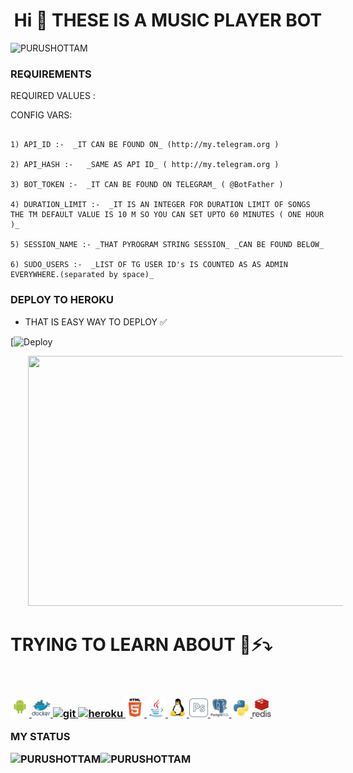<h1 align="center">Hi 👋 THESE IS A MUSIC PLAYER BOT</h1>

<p align="left"> <img src="https://komarev.com/ghpvc/?username=PURUSHOTTAM&label=Profile%20views&color=0e75b6&style=plastic" alt="PURUSHOTTAM" width="120" height="30" /> </p>

### REQUIREMENTS 

REQUIRED VALUES :

CONFIG VARS:

```

1) API_ID :-  _IT CAN BE FOUND ON_ (http://my.telegram.org )

2) API_HASH :-   _SAME AS API ID_ ( http://my.telegram.org )

3) BOT_TOKEN :-  _IT CAN BE FOUND ON TELEGRAM_ ( @BotFather )

4) DURATION_LIMIT :-  _IT IS AN INTEGER FOR DURATION LIMIT OF SONGS THE TM DEFAULT VALUE IS 10 M SO YOU CAN SET UPTO 60 MINUTES ( ONE HOUR )_

5) SESSION_NAME :- _THAT PYROGRAM STRING SESSION_ _CAN BE FOUND BELOW_

6) SUDO_USERS :-  _LIST OF TG USER ID's IS COUNTED AS AS ADMIN EVERYWHERE.(separated by space)_

```

### DEPLOY TO HEROKU

* THAT IS EASY WAY TO DEPLOY ✅

[![Deploy](https://heroku.com/deploy?template=https://github.com/PURHSHOTTAM/MUSIC-PLAYER-ULTRA/)

<div class="separator" style="clear: both; text-align: center;">

<a href="https://github.com/PURHSHOTTAM/MUSIC-PLAYER-ULTRA" imageanchor="2" style="margin-left: 2em; margin-right: 2em;"><img border="0" data-original-height="400" data-original-width="1080" height="400" src="https://telegra.ph/file/eec1e916abecbfee52051.jpg" width="1080" height="400" /></a></div>

<div>

# TRYING TO LEARN ABOUT 🐧⚡⤵️

</p>

<br /></div>

<div align="left" style="box-sizing: border-box;">

</div>

<div style="box-sizing: border-box;">

<h3 align="left"I AM JUST LEARNING TO :</h3>

<p align="left"> <a href="https://developer.android.com" target="_blank"> <img src="https://raw.githubusercontent.com/devicons/devicon/master/icons/android/android-original-wordmark.svg" alt="android" width="30" height="30"/> <a href="https://www.docker.com/" target="_blank"> <img src="https://raw.githubusercontent.com/devicons/devicon/master/icons/docker/docker-original-wordmark.svg" alt="docker" width="30" height="30"/> </a> <a href="https://git-scm.com/" target="_blank"> <img src="https://www.vectorlogo.zone/logos/git-scm/git-scm-icon.svg" alt="git" width="30" height="30"/> </a> <a href="https://heroku.com" target="_blank"> <img src="https://www.vectorlogo.zone/logos/heroku/heroku-icon.svg" alt="heroku" width="30" height="30"/> </a> <a href="https://www.w3.org/html/" target="_blank"> <img src="https://raw.githubusercontent.com/devicons/devicon/master/icons/html5/html5-original-wordmark.svg" alt="html5" width="30" height="30"/> </a> <a href="https://www.java.com" target="_blank"> <img src="https://raw.githubusercontent.com/devicons/devicon/master/icons/java/java-original.svg" alt="java" width="30" height="30"/> </a> <a href="https://www.linux.org/" target="_blank"> <img src="https://raw.githubusercontent.com/devicons/devicon/master/icons/linux/linux-original.svg" alt="linux" width="30" height="30"/> </a> <a href="https://www.photoshop.com/en" target="_blank"> <img src="https://raw.githubusercontent.com/devicons/devicon/master/icons/photoshop/photoshop-line.svg" alt="photoshop" width="30" height="30"/> </a> <a href="https://www.postgresql.org" target="_blank"> <img src="https://raw.githubusercontent.com/devicons/devicon/master/icons/postgresql/postgresql-original-wordmark.svg" alt="postgresql" width="30" height="30"/> </a> <a href="https://www.python.org" target="_blank"> <img src="https://raw.githubusercontent.com/devicons/devicon/master/icons/python/python-original.svg" alt="python" width="30" height="30"/> </a> <a href="https://redis.io" target="_blank"> <img src="https://raw.githubusercontent.com/devicons/devicon/master/icons/redis/redis-original-wordmark.svg" alt="redis" width="30" height="30"/> </a> </p>

MY STATUS 

<p><img align="left" src="https://github-readme-stats.vercel.app/api/top-langs?username=PURUSHOTTAM&show_icons=true&theme=tokyonight&locale=en&layout=compact" alt="PURUSHOTTAM"/></p>

<p>&nbsp;<img align="left" src="https://github-readme-stats.vercel.app/api?username=PURUSHOTTAM&show_icons=true&theme=tokyonight&locale=en" alt="PURUSHOTTAM"/></p>

<br>
